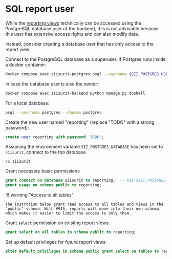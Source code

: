 # SQL report user

While the [reporting views](../../user/report-views.md) technically can be accessed using the PostgreSQL database user of the backend, this is not advisable because this user has extensive access rights and can also modify data.

Instead, consider creating a database user that has only access to the report view:

Connect to the PostgreSQL database as a superuser. If Postgres runs inside a docker container:

```bash
docker compose exec siisurit-postgres psql --username $SII_POSTGRES_USERNAME --dbname $SII_POSTGRES_DATABASE
```

In case the database user is also the owner:

```bash
docker compose exec siisurit-backend python manage.py dbshell
```

For a local database:

```bash
psql --username postgres --dbname postgres
```

Create the new user named "reporting" (replace "TODO" with a strong password):

```sql
create user reporting with password 'TODO';
```

Assuming the environment variable `SII_POSTGRES_DATABASE` has been set to `siisurit`, connect to the foo database

```
\c siisurit
```

Grant necessary basic permissions

```sql
grant connect on database siisurit to reporting;  -- Use $SII_POSTGRES_DATABASE
grant usage on schema public to reporting;
```

!!! warning "Access to all tables"

    The instrction below grant read access to all tables and views in the "public" schema. With #915, reports will move into their own schema, which makes it easier to limit the access to only them.

Grant `select` permission on existing report views:

```sql
grant select on all tables in schema public to reporting;
```

Set up default privileges for future report views:

```sql
alter default privileges in schema public grant select on tables to reporting;
```
